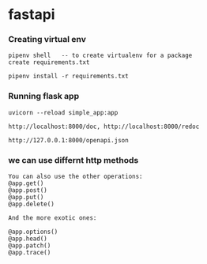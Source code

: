 # fastapi

### Creating virtual env

    pipenv shell   -- to create virtualenv for a package
    create requirements.txt

    pipenv install -r requirements.txt

### Running flask app

    uvicorn --reload simple_app:app

    http://localhost:8000/doc, http://localhost:8000/redoc

    http://127.0.0.1:8000/openapi.json

### we can use differnt http methods

    You can also use the other operations:
    @app.get()
    @app.post()
    @app.put()
    @app.delete()

    And the more exotic ones:

    @app.options()
    @app.head()
    @app.patch()
    @app.trace()
